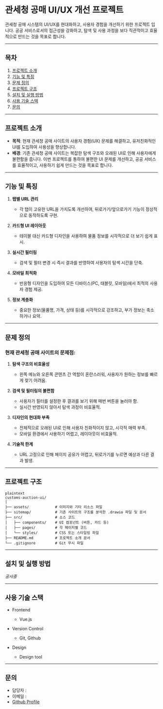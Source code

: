 # 관세청 공매 UI/UX 개선 프로젝트

관세청 공매 시스템의 UI/UX를 현대화하고, 사용자 경험을 개선하기 위한 프로젝트 입니다.
공공 서비스로서의 접근성을 강화하고, 탐색 및 사용 과정을 보다 직관적이고 효율적으로 만드는 것을 목표로 합니다.

---

## 목차
1. [프로젝트 소개](#프로젝트-소개)
2. [기능 및 특징](#기능-및-특징)
3. [문제 정의](#문제-정의)
4. [프로젝트 구조](#프로젝트-구조)
5. [설치 및 실행 방법](#설치-및-실행-방법)
6. [사용 기술 스택](#사용-기술-스택)
7. [문의](#문의)

---

## 프로젝트 소개

- **목적**: 현재 관세청 공매 사이트의 사용자 경험(UX) 문제를 해결하고, 유저친화적인 UI를 도입하여 사용성을 향상합니다.
- **배경**: 기존 관세청 공매 사이트는 복잡한 탐색 구조와 오래된 UI로 인해 사용자에게 불편함을 줍니다. 이번 프로젝트를 통하여 불편한 UI 문제를 개선하고, 공공 서비스를 효율적이고, 사용하기 쉽게 만드는 것을 목표로 합니다.

---

## 기능 및 특징

1. **탭별 URL 관리**
   - 각 탭이 고유한 URL을 가지도록 개선하여, 뒤로가기/앞으로가기 기능이 정상적으로 동작하도록 구현.
   
2. **카드형 UI 레이아웃**
   - 테이블 대신 카드형 디자인을 사용하여 물품 정보를 시각적으로 더 보기 쉽게 표시.
   
3. **실시간 필터링**
   - 검색 및 필터 변경 시 즉시 결과를 반영하여 사용자의 탐색 시간을 단축.
   
4. **모바일 최적화**
   - 반응형 디자인을 도입하여 모든 디바이스(PC, 태블릿, 모바일)에서 최적의 사용자 경험 제공.

5. **정보 계층화**
   - 중요한 정보(물품명, 가격, 상태 등)를 시각적으로 강조하고, 부가 정보는 축소하거나 요약.

---

## 문제 정의

### 현재 관세청 공매 사이트의 문제점:
1. **탐색 구조의 비효율성**
   - 왼쪽 메뉴와 오른쪽 콘텐츠 간 역할이 혼란스러워, 사용자가 원하는 정보를 빠르게 찾기 어려움.
   
2. **검색 및 필터링의 불편함**
   - 사용자가 필터를 설정한 후 결과를 보기 위해 매번 버튼을 눌러야 함.
   - 실시간 반영되지 않아서 탐색 과정이 비효율적.

3. **디자인의 현대화 부족**
   - 전체적으로 오래된 UI로 인해 사용자 친화적이지 않고, 시각적 매력 부족.
   - 모바일 환경에서 사용하기 어렵고, 레이아웃이 비효율적.

4. **기술적 한계**
   - URL 고정으로 인해 페이지 공유가 어렵고, 뒤로가기를 누르면 예상과 다른 결과 발생.

---

## 프로젝트 구조
```
plaintext
customs-auction-ui/
│
├── assets/            # 이미지와 기타 리소스 파일
├── sitemap/           # 기존 사이트의 구조를 분석한 .drawio 파일 및 문서
├── src/               # 소스 코드
│   ├── components/    # UI 컴포넌트 (버튼, 카드 등)
│   ├── pages/         # 각 페이지별 코드
│   └── styles/        # CSS 또는 스타일링 파일
├── README.md          # 프로젝트 소개 문서
└── .gitignore         # Git 무시 파일
```
---

## 설치 및 실행 방법
*공사중*

---

## 사용 기술 스택

- Frontend
    - Vue.js

- Version Control
    - Git, Github

- Design
    - Design tool

---

## 문의

- 담당자 : 
- 이메일 : 
- [Github Profile]()